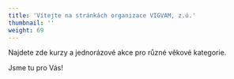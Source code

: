 ```yaml
---
title: 'Vítejte na stránkách organizace VIGVAM, z.ú.'
thumbnail: ''
weight: 69
---
```

Najdete zde kurzy a jednorázové akce pro různé věkové kategorie.

Jsme tu pro Vás!
